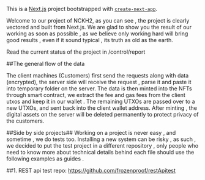 This is a [Next.js](https://nextjs.org/) project bootstrapped with [`create-next-app`](https://github.com/vercel/next.js/tree/canary/packages/create-next-app).

Welcome to our project of NCKH2, as you can see , the project is clearly vectored and built from Next.js. 
We are glad to show you the result of our working as soon as possible , as we believe only working hard will bring good results , even if it sound typical , its truth as old as the earth.

Read the current status of the project in /control/report

##The general flow of the data 

The client machines (Customers) first send the requests along with data (encrypted), the server side will receive the request , parse it and paste it into temporary folder on the server. The data is then minted into the NFTs through smart contract, we extract the fee and gas fees from the client utxos and keep it in our wallet .
The remaining UTXOs are passed over to a new UTXOs, and sent back into the client wallet address. After minting , the digital assets on the server will be deleted permanently to protect privacy of the customers.









##Side by side projects##
Working on a project is never easy , and sometime , we do tests too. Installing a new system can be risky , as such , we decided to put the test project in a different repository , only people who need to know more about technical details behind each file should use the following examples as guides .

##1. REST api test repo:
https://github.com/frozenproof/restApitest